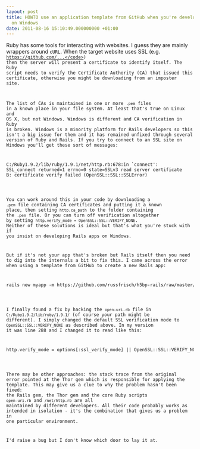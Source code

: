 ```yaml
---
layout: post
title: HOWTO use an application template from GitHub when you're developing in Rails
  on Windows
date: 2011-08-16 15:10:49.000000000 +01:00
---
```

Ruby has some tools for interacting with websites. I guess they are mainly wrappers around <code>cURL</code>. When the target website uses SSL (e.g. <code>https://github.com/...</code>) then the server will present a certificate to identify itself. The Ruby script needs to verify the Certificate Authority (CA) that issued this certificate, otherwise you might be downloading from an imposter site.

The list of CAs is maintained in one or more <code>.pem</code> files in a known place in your file system. At least that's true on Linux and OS X, but not Windows. Windows is different and CA verification in Ruby is broken. Windows is a minority platform for Rails developers so this isn't a big issue for them and it has remained unfixed through several version of Ruby and Rails. If you try to connect to an SSL site on Windows you'll get these sort of messages:
<pre>C:/Ruby1.9.2/lib/ruby/1.9.1/net/http.rb:678:in `connect':
SSL_connect returned=1 errno=0 state=SSLv3 read server certificate
B: certificate verify failed (OpenSSL::SSL::SSLError)</pre>
You can work around this in your code by downloading a <code>.pem</code> file containing CA certificates and putting it a known place, then setting <code>http.ca_path</code> to the folder containing the <code>.pem</code> file. Or you can turn off verification altogether by setting <code>http.verify_mode = OpenSSL::SSL::VERIFY_NONE</code>. Neither of these solutions is ideal but that's what you're stuck with if you insist on developing Rails apps on Windows.

But if it's not your app that's broken but Rails itself then you need to dig into the internals a bit to fix this. I came across the error when using a template from GitHub to create a new Rails app:
<pre>rails new myapp -m https://github.com/russfrisch/h5bp-rails/raw/master/h5bp.rb</pre>
I finally found a fix by hacking the <code>open-uri.rb</code> file in <code>C:/Ruby1.9.2/lib/ruby/1.9.1/</code> (of course your path might be different). I simply changed the default SSL verification mode to <code>OpenSSL::SSL::VERIFY_NONE</code> as described above. In my version it was line 288 and I changed it to read like this:
<pre>http.verify_mode = options[:ssl_verify_mode] || OpenSSL::SSL::VERIFY_NONE</pre>
There may be other approaches: the stack trace from the original error pointed at the Thor gem which is responsible for applying the template. This may give us a clue to why the problem hasn't been fixed: the Rails gem, the Thor gem and the core Ruby scripts <code>open-uri.rb</code> and <code>/net/http.rb</code> are all maintained by different developers. All their code probably works as intended in isolation - it's the combination that gives us a problem in one particular environment.

I'd raise a bug but I don't know which door to lay it at.

